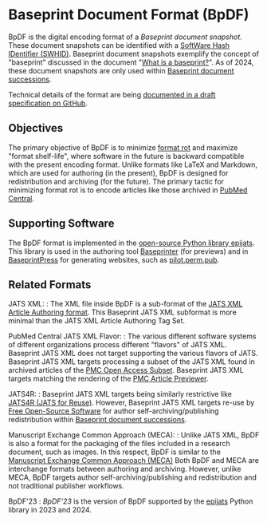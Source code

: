 Baseprint Document Format (BpDF)
================================

BpDF is the digital encoding format of a *Baseprint document snapshot*.
These document snapshots can be identified with a
[SoftWare Hash IDentifier (SWHID)](https://swhid.org).
Baseprint document snapshots exemplify the concept of "baseprint" discussed in the
document
"[What is a baseprint?](https://perm.pub/HKSI5NPzMFmgRlb4Vboi71OTKYo)".
As of 2024, these document snapshots are only used within
[Baseprint document successions](../successions.md).


Technical details of the format are being [documented in a draft specification on
GitHub](https://github.com/castedo/bpdf-spec/).


Objectives
----------

The primary objective of BpDF is to minimize [format
rot](https://doi.org/10.1038/scientificamerican1117-26) and maximize "format
shelf-life", where software in the future is backward compatible with the present
encoding format.
Unlike formats like LaTeX and Markdown, which are used for authoring (in the present),
BpDF is designed for redistribution and archiving (for the future).
The primary tactic for minimizing format rot is to encode articles like those
archived in [PubMed Central](https://en.wikipedia.org/wiki/PubMed_Central).


Supporting Software
-------------------

The BpDF format is implemented in the
[open-source Python library epijats](https://pypi.org/project/epijats/).
This library is used in the authoring tool
[Baseprinter](https://try.perm.pub/baseprinter/) (for previews)
and in 
[BaseprintPress](https://gitlab.com/perm.pub/baseprintpress)
for generating websites, such as [pilot.perm.pub](https://pilot.perm.pub).


Related Formats
---------------

JATS XML:
:   The XML file inside BpDF is a sub-format of the [JATS XML Article Authoring
format](https://jats.nlm.nih.gov/articleauthoring/).
This Baseprint JATS XML subformat is more minimal than the JATS XML Article Authoring Tag Set.


PubMed Central JATS XML Flavor:
:   The various different software systems of different
organizations process different "flavors" of JATS XML.
Baseprint JATS XML does not target supporting the various flavors of JATS. 
Baseprint JATS XML targets processing a subset of the JATS XML found in archived
articles of the [PMC Open Access
Subset](https://pmc.ncbi.nlm.nih.gov/tools/openftlist/).
Baseprint JATS XML targets matching the rendering of the
[PMC Article Previewer](https://pmc.ncbi.nlm.nih.gov/tools/article-previewer-intro/).


JATS4R:
:   Baseprint JATS XML targets being similarly restrictive
like [JATS4R (JATS for Reuse)](https://jats4r.niso.org/).
However, Baseprint JATS XML targets re-use by
[Free Open-Source Software](https://en.wikipedia.org/wiki/Free_and_open-source_software)
for author self-archiving/publishing redistribution within
[Baseprint document successions](../successions.md).


Manuscript Exchange Common Approach (MECA):
:   Unlike JATS XML, BpDF is also a format for the packaging of the files included
in a research document, such as images.
In this respect, BpDF is similar to the
[Manuscript Exchange Common Approach (MECA)](
https://meca.niso.org/)
Both BpDF and MECA are interchange formats between authoring and archiving.
However, unlike MECA, BpDF targets author self-archiving/publishing and redistribution
and not traditional publisher workflows.


BpDF'23
:   *BpDF'23* is the version of BpDF supported by the
[epijats](https://gitlab.com/perm.pub/epijats) Python library
in 2023 and 2024.
